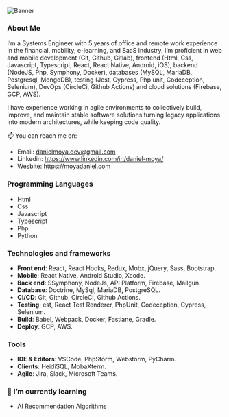 ![Banner](https://github.com/moyadaniel/moyadaniel/blob/master/banner.png)

### About Me

I’m a Systems Engineer with 5 years of office and remote work experience in the financial, mobility, e-learning, and SaaS industry. I’m proficient in web and mobile development (Git, Github, Gitlab), frontend (Html, Css, Javascript, Typescript, React, React Native, Android, iOS), backend (NodeJS, Php, Symphony, Docker), databases (MySQL, MariaDB, Postgresql, MongoDB), testing (Jest, Cypress, Php unit, Codeception, Selenium), DevOps (CircleCi, Github Actions) and cloud solutions (Firebase, GCP, AWS).

I have experience working in agile environments to collectively build, improve, and maintain stable software solutions turning legacy applications into modern architectures, while keeping code quality.

📫 You can reach me on:
- Email: danielmoya.dev@gmail.com
- Linkedin: https://www.linkedin.com/in/daniel-moya/
- Wesbite: https://moyadaniel.com

### Programming Languages
* Html
* Css
* Javascript
* Typescript
* Php
* Python
  
### Technologies and frameworks
* **Front end**: React, React Hooks, Redux, Mobx, jQuery, Sass, Bootstrap.
* **Mobile**: React Native, Android Studio, Xcode.
* **Back end**: SSymphony, NodeJs, API Platform, Firebase, Mailgun.
* **Database**: Doctrine, MySql, MariaDB, PostgreSQL.
* **CI/CD**: Git, Github, CircleCi, Github Actions.
* **Testing**: est, React Test Renderer, PhpUnit, Codeception, Cypress, Selenium.
* **Build**: Babel, Webpack, Docker, Fastlane, Gradle.
* **Deploy**: GCP, AWS.

### Tools
* **IDE & Editors**: VSCode, PhpStorm, Webstorm, PyCharm.
* **Clients**: HeidiSQL, MobaXterm.
* **Agile**: Jira, Slack, Microsoft Teams.
  

### 🌱 I’m currently learning
- AI Recommendation Algorithms
